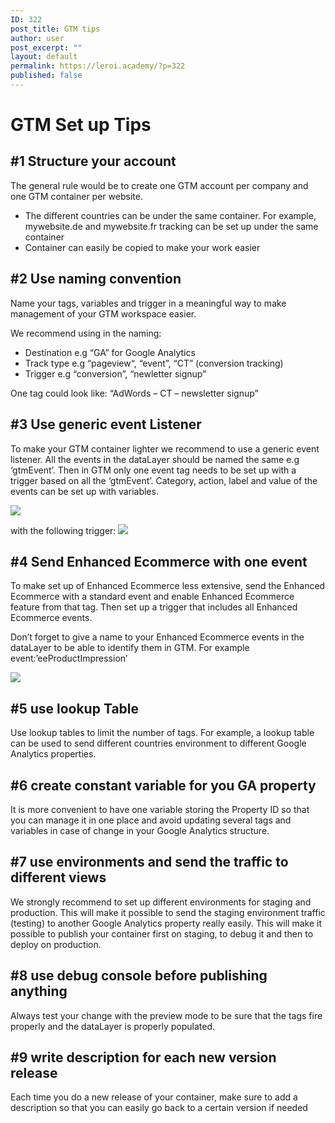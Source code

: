 ```yaml
---
ID: 322
post_title: GTM tips
author: user
post_excerpt: ""
layout: default
permalink: https://leroi.academy/?p=322
published: false
---
```

# GTM Set up Tips

## #1 Structure your account

The general rule would be to create one GTM account per company and one GTM container per website.

*   The different countries can be under the same container. For example, mywebsite.de and mywebsite.fr tracking can be set up under the same container
*   Container can easily be copied to make your work easier

## #2 Use naming convention

Name your tags, variables and trigger in a meaningful way to make management of your GTM workspace easier.

We recommend using in the naming:

*   Destination e.g “GA” for Google Analytics
*   Track type e.g “pageview“, “event”, “CT” (conversion tracking)
*   Trigger e.g “conversion”, “newletter signup”

One tag could look like: “AdWords – CT – newsletter signup”

## #3 Use generic event Listener

To make your GTM container lighter we recommend to use a generic event listener. All the events in the dataLayer should be named the same e.g ‘gtmEvent’. Then in GTM only one event tag needs to be set up with a trigger based on all the ‘gtmEvent’. Category, action, label and value of the events can be set up with variables.

![][1]

with the following trigger: ![][2]

## #4 Send Enhanced Ecommerce with one event

To make set up of Enhanced Ecommerce less extensive, send the Enhanced Ecommerce with a standard event and enable Enhanced Ecommerce feature from that tag. Then set up a trigger that includes all Enhanced Ecommerce events.

Don’t forget to give a name to your Enhanced Ecommerce events in the dataLayer to be able to identify them in GTM. For example event:’eeProductImpression’

![][3]

## #5 use lookup Table

Use lookup tables to limit the number of tags. For example, a lookup table can be used to send different countries environment to different Google Analytics properties.

## #6 create constant variable for you GA property

It is more convenient to have one variable storing the Property ID so that you can manage it in one place and avoid updating several tags and variables in case of change in your Google Analytics structure.

## #7 use environments and send the traffic to different views

We strongly recommend to set up different environments for staging and production. This will make it possible to send the staging environment traffic (testing) to another Google Analytics property really easily. This will make it possible to publish your container first on staging, to debug it and then to deploy on production.

## #8 use debug console before publishing anything

Always test your change with the preview mode to be sure that the tags fire properly and the dataLayer is properly populated.

## #9 write description for each new version release

Each time you do a new release of your container, make sure to add a description so that you can easily go back to a certain version if needed

 [1]: picsgtm-set-up-tips-1.png
 [2]: picsgtm-set-up-tips-2.png
 [3]: picsgtm-set-up-tips-3.png